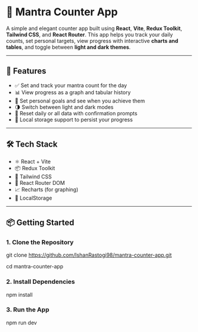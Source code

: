 # 🔢 Mantra Counter App

A simple and elegant counter app built using **React**, **Vite**, **Redux Toolkit**, **Tailwind CSS**, and **React Router**. This app helps you track your daily counts, set personal targets, view progress with interactive **charts and tables**, and toggle between **light and dark themes**.

---

## 🚀 Features

- ✅ Set and track your mantra count for the day
- 📊 View progress as a graph and tabular history
- 🎯 Set personal goals and see when you achieve them
- 🌗 Switch between light and dark modes
- 🔁 Reset daily or all data with confirmation prompts
- 💾 Local storage support to persist your progress

---

## 🛠️ Tech Stack

- ⚛️ React + Vite
- 📦 Redux Toolkit
- 🎨 Tailwind CSS
- 🧭 React Router DOM
- 📈 Recharts (for graphing)
- 📁 LocalStorage
  
---

## 📦 Getting Started

### 1. Clone the Repository
git clone https://github.com/IshanRastogi98/mantra-counter-app.git

cd mantra-counter-app
### 2. Install Dependencies
npm install
### 3. Run the App
npm run dev
